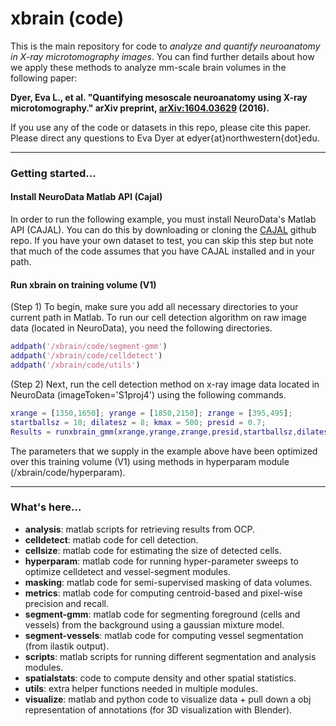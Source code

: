 # xbrain (code)

This is the main repository for code to _analyze and quantify neuroanatomy in X-ray microtomography images_. You can find further details about how we apply these methods to analyze mm-scale brain volumes in the following paper:

__Dyer, Eva L., et al. "Quantifying mesoscale neuroanatomy using X-ray microtomography." arXiv preprint, [arXiv:1604.03629](https://arxiv.org/abs/1604.03629) (2016).__

If you use any of the code or datasets in this repo, please cite this paper. 
Please direct any questions to Eva Dyer at edyer{at}northwestern{dot}edu.
***

### Getting started... ###

#### Install NeuroData Matlab API (Cajal) ####
In order to run the following example, you must install NeuroData's Matlab API (CAJAL). You can do this by downloading or cloning the [CAJAL](http://www.github.com/neurodata/CAJAL) github repo. If you have your own dataset to test, you can skip this step but note that much of the code assumes that you have CAJAL installed and in your path.

#### Run xbrain on training volume (V1) ####
(Step 1) To begin, make sure you add all necessary directories to your current path in Matlab. To run our cell detection algorithm on raw image data (located in NeuroData), you need the following directories.
~~~matlab
addpath('/xbrain/code/segment-gmm')
addpath('/xbrain/code/celldetect')
addpath('/xbrain/code/utils')
~~~

(Step 2) Next, run the cell detection method on x-ray image data located in NeuroData (imageToken='S1proj4') using the following commands.
~~~matlab
xrange = [1350,1650]; yrange = [1850,2150]; zrange = [395,495]; 
startballsz = 18; dilatesz = 8; kmax = 500; presid = 0.7;
Results = runxbrain_gmm(xrange,yrange,zrange,presid,startballsz,dilatesz,kmax);
~~~
The parameters that we supply in the example above have been optimized over this training volume (V1) using methods in hyperparam module (/xbrain/code/hyperparam).
***

### What's here... ###
* __analysis__: matlab scripts for retrieving results from OCP.
* __celldetect__: matlab code for cell detection.
* __cellsize__: matlab code for estimating the size of detected cells.
* __hyperparam__: matlab code for running hyper-parameter sweeps to optimize celldetect and vessel-segment modules.
* __masking__: matlab code for semi-supervised masking of data volumes.
* __metrics__: matlab code for computing centroid-based and pixel-wise precision and recall.
* __segment-gmm__: matlab code for segmenting foreground (cells and vessels) from the background using a gaussian mixture model.
* __segment-vessels__: matlab code for computing vessel segmentation (from ilastik output).
* __scripts__: matlab scripts for running different segmentation and analysis modules.
* __spatialstats__: code to compute density and other spatial statistics.
* __utils__: extra helper functions needed in multiple modules.
* __visualize__: matlab and python code to visualize data + pull down a obj representation of annotations (for 3D visualization with Blender).
